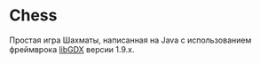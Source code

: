 # Chess
Простая игра Шахматы, написанная на Java с использованием фреймврока <a href="https://libgdx.badlogicgames.com/">libGDX</a> версии 1.9.х.
